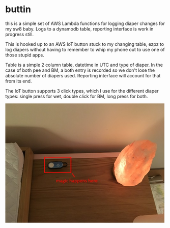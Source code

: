 # buttin

this is a simple set of AWS Lambda functions for logging diaper changes for my sw8 baby. Logs to a dynamodb table, reporting interface is work in progress still.

This is hooked up to an AWS IoT button stuck to my changing table, ezpz to log diapers without having to remember to whip my phone out to use one of those stupid apps.

Table is a simple 2 column table, datetime in UTC and type of diaper. In the case of both pee and BM, a both entry is recorded so we don't lose the absolute number of diapers used. Reporting interface will account for that from its end.

The IoT button supports 3 click types, which I use for the different diaper types: single press for wet, double click for BM, long press for both.

![buttin](https://raw.githubusercontent.com/imphasing/buttin/master/buttin.jpg)